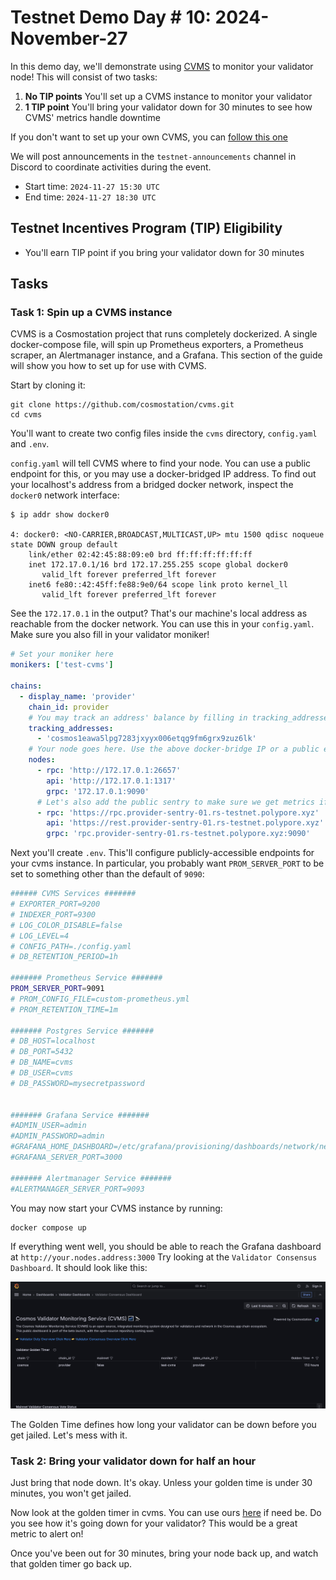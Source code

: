 # Testnet Demo Day # 10: 2024-November-27

In this demo day, we'll demonstrate using
[CVMS](https://github.com/cosmostation/cvms) to monitor your validator node!
This will consist of two tasks:

1. **No TIP points** You'll set up a CVMS instance to monitor your validator
2. **1 TIP point** You'll bring your validator down for 30 minutes to see how CVMS' metrics handle downtime

If you don't want to set up your own CVMS, you can [follow this one](http://143.198.42.179:3000/)

We will post announcements in the `testnet-announcements` channel in Discord to coordinate activities during the event.

* Start time: `2024-11-27 15:30 UTC`
* End time: `2024-11-27 18:30 UTC`

## Testnet Incentives Program (TIP) Eligibility

* You'll earn TIP point if you bring your validator down for 30 minutes

## Tasks


### Task 1: Spin up a CVMS instance

CVMS is a Cosmostation project that runs completely dockerized. A single docker-compose file, will spin up Prometheus exporters, a Prometheus scraper,
an Alertmanager instance, and a Grafana. This section of the guide will
show you how to set up for use with CVMS.

Start by cloning it:

```shell
git clone https://github.com/cosmostation/cvms.git
cd cvms
```

You'll want to create two config files inside the `cvms` directory,
`config.yaml` and `.env`.

`config.yaml` will tell CVMS where to find your node. You can use a public
endpoint for this, or you may use a docker-bridged IP address.  To find out
your localhost's address from a bridged docker network, inspect the `docker0`
network interface:

```shell
$ ip addr show docker0

4: docker0: <NO-CARRIER,BROADCAST,MULTICAST,UP> mtu 1500 qdisc noqueue state DOWN group default
    link/ether 02:42:45:88:09:e0 brd ff:ff:ff:ff:ff:ff
    inet 172.17.0.1/16 brd 172.17.255.255 scope global docker0
       valid_lft forever preferred_lft forever
    inet6 fe80::42:45ff:fe88:9e0/64 scope link proto kernel_ll
       valid_lft forever preferred_lft forever
```

See the `172.17.0.1` in the output? That's our machine's local address as reachable from the
docker network. You can use this in your `config.yaml`. Make sure you also fill in your validator
moniker!

```yaml
# Set your moniker here
monikers: ['test-cvms']

chains:
  - display_name: 'provider'
    chain_id: provider
    # You may track an address' balance by filling in tracking_addresses
    tracking_addresses:
      - 'cosmos1eawa5lpg7283jxyyx006etqg9fm6grx9zuz6lk'
    # Your node goes here. Use the above docker-bridge IP or a public endpoint
    nodes:
      - rpc: 'http://172.17.0.1:26657'
        api: 'http://172.17.0.1:1317'
        grpc: '172.17.0.1:9090'
      # Let's also add the public sentry to make sure we get metrics if your node goes down.
      - rpc: 'https://rpc.provider-sentry-01.rs-testnet.polypore.xyz'
        api: 'https://rest.provider-sentry-01.rs-testnet.polypore.xyz'
        grpc: 'rpc.provider-sentry-01.rs-testnet.polypore.xyz:9090'

```

Next you'll create `.env`. This'll configure publicly-accessible endpoints
for your cvms instance. In particular, you probably want `PROM_SERVER_PORT`
to be set to something other than the default of `9090`:

```bash
###### CVMS Services #######
# EXPORTER_PORT=9200
# INDEXER_PORT=9300
# LOG_COLOR_DISABLE=false
# LOG_LEVEL=4
# CONFIG_PATH=./config.yaml
# DB_RETENTION_PERIOD=1h

####### Prometheus Service #######
PROM_SERVER_PORT=9091
# PROM_CONFIG_FILE=custom-prometheus.yml
# PROM_RETENTION_TIME=1m

####### Postgres Service #######
# DB_HOST=localhost
# DB_PORT=5432
# DB_NAME=cvms
# DB_USER=cvms
# DB_PASSWORD=mysecretpassword


####### Grafana Service #######
#ADMIN_USER=admin
#ADMIN_PASSWORD=admin
#GRAFANA_HOME_DASHBOARD=/etc/grafana/provisioning/dashboards/network/network-status-dashboard.json
#GRAFANA_SERVER_PORT=3000

####### Alertmanager Service #######
#ALERTMANAGER_SERVER_PORT=9093
```

You may now start your CVMS instance by running:

```shell
docker compose up
```

If everything went well, you should be able to reach the Grafana dashboard at `http://your.nodes.address:3000`
Try looking at the `Validator Consensus Dashboard`. It should look like this:

![Grafana screenshot](./consensus-dashboard.png)

The Golden Time defines how long your validator can be down before you get jailed.
Let's mess with it.

### Task 2: Bring your validator down for half an hour

Just bring that node down. It's okay. Unless your golden time is under 30 minutes, you won't get jailed.

Now look at the golden timer in cvms. You can use ours
[here](http://143.198.42.179:3000/d/be0fqrlk919moe/validator-consensus-dashboard?from=now-5m&to=now&timezone=browser&refresh=5s)
if need be. Do you see how it's going down for your validator? This would be a
great metric to alert on!

Once you've been out for 30 minutes, bring your node back up, and watch that
golden timer go back up.
